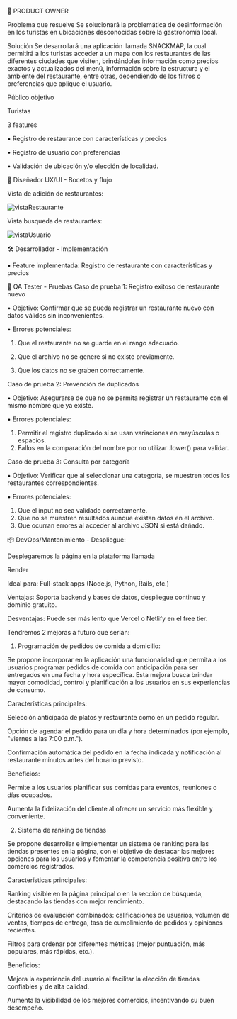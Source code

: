 👥 PRODUCT OWNER

Problema que resuelve 
Se solucionará la problemática de desinformación en los turistas en ubicaciones desconocidas sobre la gastronomía local. 

Solución
Se desarrollará una aplicación llamada SNACKMAP, la cual permitirá a los turistas acceder a un mapa con los restaurantes de las diferentes ciudades que visiten, brindándoles información como precios exactos y actualizados del menú, información sobre la estructura y el ambiente del restaurante, entre otras, dependiendo de los filtros o preferencias que aplique el usuario. 

Público objetivo

Turistas 

3 features 

• Registro de restaurante con características y precios 

• ⁠Registro de usuario con preferencias 

• ⁠Validación de ubicación y/o elección de localidad.


🎨 Diseñador UX/UI - Bocetos y flujo


Vista de adición de restaurantes: 


![vistaRestaurante](https://github.com/user-attachments/assets/bab2eb12-2e60-42e8-97e0-10c6fbe1f535)

Vista busqueda de restaurantes:


![vistaUsuario](https://github.com/user-attachments/assets/7af0234b-9498-4372-8081-b9da77b197e3)


🛠️ Desarrollador - Implementación

•	Feature implementada:  Registro de restaurante con características y precios


🔧 QA Tester - Pruebas
Caso de prueba 1: Registro exitoso de restaurante nuevo

•	Objetivo: Confirmar que se pueda registrar un restaurante nuevo con datos válidos sin inconvenientes.

•	Errores potenciales:
1.	Que el restaurante no se guarde en el rango adecuado.
  
2.	Que el archivo no se genere si no existe previamente.
   
3.	Que los datos no se graben correctamente.
   
Caso de prueba 2: Prevención de duplicados

•	Objetivo: Asegurarse de que no se permita registrar un restaurante con el mismo nombre que ya existe.

•	Errores potenciales:
1.	Permitir el registro duplicado si se usan variaciones en mayúsculas o espacios.
2.	Fallos en la comparación del nombre por no utilizar .lower() para validar.
   
Caso de prueba 3: Consulta por categoría

•	Objetivo: Verificar que al seleccionar una categoría, se muestren todos los restaurantes correspondientes.

•	Errores potenciales:

1.	Que el input no sea validado correctamente.
2.	Que no se muestren resultados aunque existan datos en el archivo.
3.	Que ocurran errores al acceder al archivo JSON si está dañado.

📦 DevOps/Mantenimiento - Despliegue:

Desplegaremos la página en la plataforma llamada

Render

Ideal para: Full-stack apps (Node.js, Python, Rails, etc.)

Ventajas: Soporta backend y bases de datos, despliegue continuo y dominio gratuito.

Desventajas: Puede ser más lento que Vercel o Netlify en el free tier.

Tendremos 2 mejoras a futuro que serían: 

1. Programación de pedidos de comida a domicilio:

Se propone incorporar en la aplicación una funcionalidad que permita a los usuarios programar pedidos de comida con anticipación para ser entregados en una fecha y hora específica. Esta mejora busca brindar mayor comodidad, control y planificación a los usuarios en sus experiencias de consumo.

Características principales:

Selección anticipada de platos y restaurante como en un pedido regular.

Opción de agendar el pedido para un día y hora determinados (por ejemplo, "viernes a las 7:00 p.m.").

Confirmación automática del pedido en la fecha indicada y notificación al restaurante minutos antes del horario previsto.


Beneficios:

Permite a los usuarios planificar sus comidas para eventos, reuniones o días ocupados.

Aumenta la fidelización del cliente al ofrecer un servicio más flexible y conveniente.

2. Sistema de ranking de tiendas

Se propone desarrollar e implementar un sistema de ranking para las tiendas presentes en la página, con el objetivo de destacar las mejores opciones para los usuarios y fomentar la competencia positiva entre los comercios registrados.

Características principales:

Ranking visible en la página principal o en la sección de búsqueda, destacando las tiendas con mejor rendimiento.

Criterios de evaluación combinados: calificaciones de usuarios, volumen de ventas, tiempos de entrega, tasa de cumplimiento de pedidos y opiniones recientes.

Filtros para ordenar por diferentes métricas (mejor puntuación, más populares, más rápidas, etc.).

Beneficios:

Mejora la experiencia del usuario al facilitar la elección de tiendas confiables y de alta calidad.

Aumenta la visibilidad de los mejores comercios, incentivando su buen desempeño.
